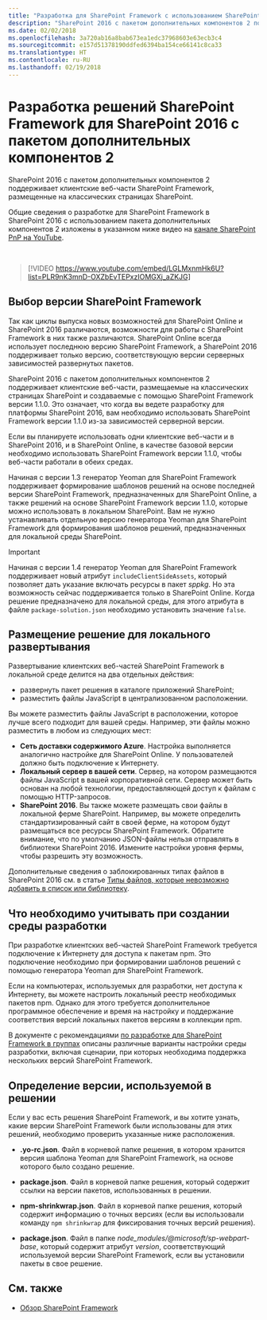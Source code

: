 ```yaml
---
title: "Разработка для SharePoint Framework с использованием SharePoint 2016 с пакетом дополнительных компонентов 2"
description: "SharePoint 2016 с пакетом дополнительных компонентов 2 поддерживает клиентские веб-части SharePoint Framework, размещаемые на классических страницах SharePoint."
ms.date: 02/02/2018
ms.openlocfilehash: 3a720ab16a8bab673ea1edc37968603e63ecb3c4
ms.sourcegitcommit: e157d51378190ddfed6394ba154ce66141c8ca33
ms.translationtype: HT
ms.contentlocale: ru-RU
ms.lasthandoff: 02/19/2018
---
```

# <a name="sharepoint-framework-development-with-sharepoint-2016-feature-pack-2"></a>Разработка решений SharePoint Framework для SharePoint 2016 с пакетом дополнительных компонентов 2

SharePoint 2016 с пакетом дополнительных компонентов 2 поддерживает клиентские веб-части SharePoint Framework, размещенные на классических страницах SharePoint.

Общие сведения о разработке для SharePoint Framework в SharePoint 2016 с использованием пакета дополнительных компонентов 2 изложены в указанном ниже видео на [канале SharePoint PnP на YouTube](https://www.youtube.com/watch?v=LGLMxnmHk6U&list=PLR9nK3mnD-OXZbEvTEPxzIOMGXj_aZKJG).

<br/>

> [!VIDEO https://www.youtube.com/embed/LGLMxnmHk6U?list=PLR9nK3mnD-OXZbEvTEPxzIOMGXj_aZKJG]

## <a name="which-version-of-the-sharepoint-framework-to-use"></a>Выбор версии SharePoint Framework

Так как циклы выпуска новых возможностей для SharePoint Online и SharePoint 2016 различаются, возможности для работы с SharePoint Framework в них также различаются. SharePoint Online всегда использует последнюю версию SharePoint Framework, а SharePoint 2016 поддерживает только версию, соответствующую версии серверных зависимостей развернутых пакетов.

SharePoint 2016 с пакетом дополнительных компонентов 2 поддерживает клиентские веб-части, размещаемые на классических страницах SharePoint и создаваемые с помощью SharePoint Framework версии 1.1.0. Это означает, что когда вы ведете разработку для платформы SharePoint 2016, вам необходимо использовать SharePoint Framework версии 1.1.0 из-за зависимостей серверной версии.

Если вы планируете использовать одни клиентские веб-части и в SharePoint 2016, и в SharePoint Online, в качестве базовой версии необходимо использовать SharePoint Framework версии 1.1.0, чтобы веб-части работали в обеих средах.

Начиная с версии 1.3 генератор Yeoman для SharePoint Framework поддерживает формирование шаблонов решений на основе последней версии SharePoint Framework, предназначенных для SharePoint Online, а также решений на основе SharePoint Framework версии 1.1.0, которые можно использовать в локальном SharePoint. Вам не нужно устанавливать отдельную версию генератора Yeoman для SharePoint Framework для формирования шаблонов решений, предназначенных для локальной среды SharePoint.

> [!IMPORTANT]
> Начиная с версии 1.4 генератор Yeoman для SharePoint Framework поддерживает новый атрибут `includeClientSideAssets`, который позволяет дать указание включать ресурсы в пакет *sppkg*. Но эта возможность сейчас поддерживается только в SharePoint Online. Когда решение предназначено для локальной среды, для этого атрибута в файле `package-solution.json` необходимо установить значение `false`.

## <a name="hosting-your-solution-for-on-premises-deployment"></a>Размещение решение для локального развертывания

Развертывание клиентских веб-частей SharePoint Framework в локальной среде делится на два отдельных действия:

- развернуть пакет решения в каталоге приложений SharePoint;
- разместить файлы JavaScript в централизованном расположении.

Вы можете разместить файлы JavaScript в расположении, которое лучше всего подходит для вашей среды. Например, эти файлы можно разместить в любом из следующих мест:

- **Сеть доставки содержимого Azure**. Настройка выполняется аналогично настройке для SharePoint Online. У пользователей должно быть подключение к Интернету.
- **Локальный сервер в вашей сети**. Сервер, на котором размещаются файлы JavaScript в вашей корпоративной сети. Сервер может быть основан на любой технологии, предоставляющей доступ к файлам с помощью HTTP-запросов.
- **SharePoint 2016**. Вы также можете размещать свои файлы в локальной ферме SharePoint. Например, вы можете определить стандартизированный сайт в своей ферме, на котором будут размещаться все ресурсы SharePoint Framework. Обратите внимание, что по умолчанию JSON-файлы нельзя отправлять в библиотеки SharePoint 2016. Измените настройки уровня фермы, чтобы разрешить эту возможность.

Дополнительные сведения о заблокированных типах файлов в SharePoint 2016 см. в статье [Типы файлов, которые невозможно добавить в список или библиотеку](https://support.office.com/ru-RU/article/Types-of-files-that-cannot-be-added-to-a-list-or-library-30be234d-e551-4c2a-8de8-f8546ffbf5b3#ID0EAADAAA=2016).

## <a name="development-environment-considerations"></a>Что необходимо учитывать при создании среды разработки

При разработке клиентских веб-частей SharePoint Framework требуется подключение к Интернету для доступа к пакетам npm. Это подключение необходимо при формировании шаблонов решений с помощью генератора Yeoman для SharePoint Framework.

Если на компьютерах, используемых для разработки, нет доступа к Интернету, вы можете настроить локальный реестр необходимых пакетов npm. Однако для этого требуется дополнительное программное обеспечение и время на настройку и поддержание соответствия версий локальных пакетов версиям в коллекции npm.

В документе с рекомендациями [по разработке для SharePoint Framework в группах](team-based-development-on-sharepoint-framework.md) описаны различные варианты настройки среды разработки, включая сценарии, при которых необходима поддержка нескольких версий SharePoint Framework.

## <a name="determine-which-version-was-used-for-a-solution"></a>Определение версии, используемой в решении

Если у вас есть решения SharePoint Framework, и вы хотите узнать, какие версии SharePoint Framework были использованы для этих решений, необходимо проверить указанные ниже расположения.

- **.yo-rc.json**. Файл в корневой папке решения, в котором хранится версия шаблона Yeoman для SharePoint Framework, на основе которого было создано решение.

- **package.json**. Файл в корневой папке решения, который содержит ссылки на версии пакетов, использованных в решении.

- **npm-shrinkwrap.json**. Файл в корневой папке решения, который содержит информацию о точных версиях (если вы использовали команду `npm shrinkwrap` для фиксирования точных версий решения).

- **package.json**. Файл в папке *node_modules/@microsoft/sp-webpart-base*, который содержит атрибут *version*, соответствующий используемой версии SharePoint Framework, если вы установили пакеты в свое решение.

## <a name="see-also"></a>См. также

- [Обзор SharePoint Framework](sharepoint-framework-overview.md)
